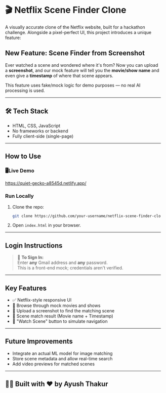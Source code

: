 # 🎬 Netflix Scene Finder Clone

A visually accurate clone of the Netflix website, built for a hackathon challenge. Alongside a pixel-perfect UI, this project introduces a unique feature:

## New Feature: Scene Finder from Screenshot

Ever watched a scene and wondered where it's from? Now you can upload a **screenshot**, and our mock feature will tell you the **movie/show name** and even give a **timestamp** of where that scene appears.

This feature uses fake/mock logic for demo purposes — no real AI processing is used.

---

## 🛠️ Tech Stack
- HTML, CSS, JavaScript
- No frameworks or backend
- Fully client-side (single-page)

---

##  How to Use

### 🖥Live Demo
https://quiet-gecko-a8545d.netlify.app/

### Run Locally
1. Clone the repo:
   ```bash
   git clone https://github.com/your-username/netflix-scene-finder-clone.git
   ```
2. Open `index.html` in your browser.

---

## Login Instructions

> 🔑 **To Sign In:**  
Enter **any** Gmail address and **any** password.  
This is a front-end mock; credentials aren't verified.

---

## Key Features

- ✅ Netflix-style responsive UI
- 🎥 Browse through mock movies and shows
- 📸 Upload a screenshot to find the matching scene
- 🧠 Scene match result (Movie name + Timestamp)
- 🔘 "Watch Scene" button to simulate navigation

---

## Future Improvements
- Integrate an actual ML model for image matching
- Store scene metadata and allow real-time search
- Add video previews for matched scenes

---

## 👨‍💻 Built with ❤️ by Ayush Thakur

```
